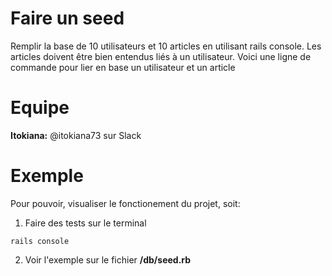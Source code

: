 # Faire un seed

Remplir la base de 10 utilisateurs et 10 articles en utilisant rails console. Les articles doivent être bien entendus liés à un utilisateur. Voici une ligne de commande pour lier en base un utilisateur et un article

# Equipe

**Itokiana:** @itokiana73 sur Slack

# Exemple

Pour pouvoir, visualiser le fonctionement du projet, soit:
1. Faire des tests sur le terminal
```shell
rails console
```

2. Voir l'exemple sur le fichier **/db/seed.rb**